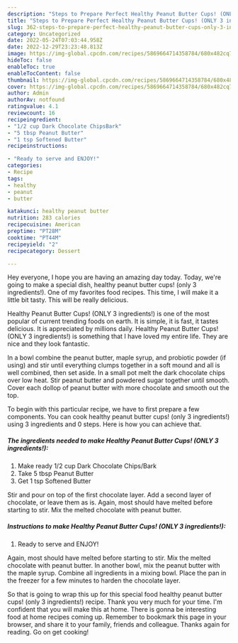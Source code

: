 ```yaml
---
description: "Steps to Prepare Perfect Healthy Peanut Butter Cups! (ONLY 3 ingredients!)"
title: "Steps to Prepare Perfect Healthy Peanut Butter Cups! (ONLY 3 ingredients!)"
slug: 362-steps-to-prepare-perfect-healthy-peanut-butter-cups-only-3-ingredients
category: Uncategorized
date: 2022-05-24T07:03:44.958Z
date: 2022-12-29T23:23:48.813Z
image: https://img-global.cpcdn.com/recipes/5869664714358784/680x482cq70/healthy-peanut-butter-cups-only-3-ingredients-recipe-main-photo.jpg
hideToc: false
enableToc: true
enableTocContent: false
thumbnail: https://img-global.cpcdn.com/recipes/5869664714358784/680x482cq70/healthy-peanut-butter-cups-only-3-ingredients-recipe-main-photo.jpg
cover: https://img-global.cpcdn.com/recipes/5869664714358784/680x482cq70/healthy-peanut-butter-cups-only-3-ingredients-recipe-main-photo.jpg
author: Admin
authorAv: notfound
ratingvalue: 4.1
reviewcount: 16
recipeingredient:
- "1/2 cup Dark Chocolate ChipsBark"
- "5 tbsp Peanut Butter"
- "1 tsp Softened Butter"
recipeinstructions:

- "Ready to serve and ENJOY!"
categories:
- Recipe
tags:
- healthy
- peanut
- butter

katakunci: healthy peanut butter 
nutrition: 283 calories
recipecuisine: American
preptime: "PT28M"
cooktime: "PT44M"
recipeyield: "2"
recipecategory: Dessert

---
```



Hey everyone, I hope you are having an amazing day today. Today, we're going to make a special dish, healthy peanut butter cups! (only 3 ingredients!). One of my favorites food recipes. This time, I will make it a little bit tasty. This will be really delicious.

Healthy Peanut Butter Cups! (ONLY 3 ingredients!) is one of the most popular of current trending foods on earth. It is simple, it is fast, it tastes delicious. It is appreciated by millions daily. Healthy Peanut Butter Cups! (ONLY 3 ingredients!) is something that I have loved my entire life. They are nice and they look fantastic.

In a bowl combine the peanut butter, maple syrup, and probiotic powder (if using) and stir until everything clumps together in a soft mound and all is well combined, then set aside. In a small pot melt the dark chocolate chips over low heat. Stir peanut butter and powdered sugar together until smooth. Cover each dollop of peanut butter with more chocolate and smooth out the top.


To begin with this particular recipe, we have to first prepare a few components. You can cook healthy peanut butter cups! (only 3 ingredients!) using 3 ingredients and 0 steps. Here is how you can achieve that.

<!--inarticleads1-->

##### The ingredients needed to make Healthy Peanut Butter Cups! (ONLY 3 ingredients!):

1. Make ready 1/2 cup Dark Chocolate Chips/Bark
1. Take 5 tbsp Peanut Butter
1. Get 1 tsp Softened Butter


Stir and pour on top of the first chocolate layer. Add a second layer of chocolate, or leave them as is. Again, most should have melted before starting to stir. Mix the melted chocolate with peanut butter. 

<!--inarticleads2-->

##### Instructions to make Healthy Peanut Butter Cups! (ONLY 3 ingredients!):


1. Ready to serve and ENJOY!

Again, most should have melted before starting to stir. Mix the melted chocolate with peanut butter. In another bowl, mix the peanut butter with the maple syrup. Combine all ingredients in a mixing bowl. Place the pan in the freezer for a few minutes to harden the chocolate layer. 

So that is going to wrap this up for this special food healthy peanut butter cups! (only 3 ingredients!) recipe. Thank you very much for your time. I'm confident that you will make this at home. There is gonna be interesting food at home recipes coming up. Remember to bookmark this page in your browser, and share it to your family, friends and colleague. Thanks again for reading. Go on get cooking!
